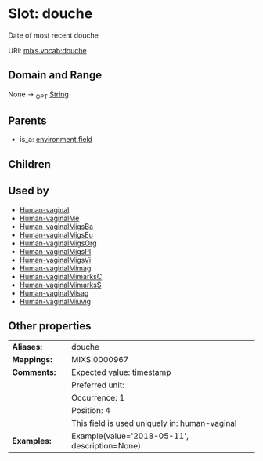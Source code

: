 
# Slot: douche


Date of most recent douche

URI: [mixs.vocab:douche](https://w3id.org/mixs/vocab/douche)


## Domain and Range

None ->  <sub>OPT</sub> [String](types/String.md)

## Parents

 *  is_a: [environment field](environment_field.md)

## Children


## Used by

 * [Human-vaginal](Human-vaginal.md)
 * [Human-vaginalMe](Human-vaginalMe.md)
 * [Human-vaginalMigsBa](Human-vaginalMigsBa.md)
 * [Human-vaginalMigsEu](Human-vaginalMigsEu.md)
 * [Human-vaginalMigsOrg](Human-vaginalMigsOrg.md)
 * [Human-vaginalMigsPl](Human-vaginalMigsPl.md)
 * [Human-vaginalMigsVi](Human-vaginalMigsVi.md)
 * [Human-vaginalMimag](Human-vaginalMimag.md)
 * [Human-vaginalMimarksC](Human-vaginalMimarksC.md)
 * [Human-vaginalMimarksS](Human-vaginalMimarksS.md)
 * [Human-vaginalMisag](Human-vaginalMisag.md)
 * [Human-vaginalMiuvig](Human-vaginalMiuvig.md)

## Other properties

|  |  |  |
| --- | --- | --- |
| **Aliases:** | | douche |
| **Mappings:** | | MIXS:0000967 |
| **Comments:** | | Expected value: timestamp |
|  | | Preferred unit:  |
|  | | Occurrence: 1 |
|  | | Position: 4 |
|  | | This field is used uniquely in: human-vaginal |
| **Examples:** | | Example(value='2018-05-11', description=None) |

